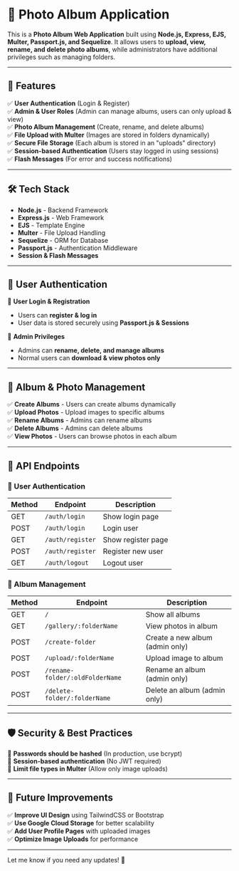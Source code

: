 # 📸 Photo Album Application  

This is a **Photo Album Web Application** built using **Node.js, Express, EJS, Multer, Passport.js, and Sequelize**. It allows users to **upload, view, rename, and delete photo albums**, while administrators have additional privileges such as managing folders.  

---

## 🚀 Features  

✅ **User Authentication** (Login & Register)  
✅ **Admin & User Roles** (Admin can manage albums, users can only upload & view)  
✅ **Photo Album Management** (Create, rename, and delete albums)  
✅ **File Upload with Multer** (Images are stored in folders dynamically)  
✅ **Secure File Storage** (Each album is stored in an "uploads" directory)  
✅ **Session-based Authentication** (Users stay logged in using sessions)  
✅ **Flash Messages** (For error and success notifications)  

---

## 🛠 Tech Stack  

- **Node.js** - Backend Framework  
- **Express.js** - Web Framework  
- **EJS** - Template Engine  
- **Multer** - File Upload Handling  
- **Sequelize** - ORM for Database  
- **Passport.js** - Authentication Middleware  
- **Session & Flash Messages**  

---

## 🔐 User Authentication  

🔹 **User Login & Registration**  
- Users can **register & log in**  
- User data is stored securely using **Passport.js & Sessions**  

🔹 **Admin Privileges**  
- Admins can **rename, delete, and manage albums**  
- Normal users can **download & view photos only**  

---

## 📂 Album & Photo Management  

✅ **Create Albums** - Users can create albums dynamically  
✅ **Upload Photos** - Upload images to specific albums  
✅ **Rename Albums** - Admins can rename albums  
✅ **Delete Albums** - Admins can delete albums  
✅ **View Photos** - Users can browse photos in each album  

---

## 🎯 API Endpoints  

### 🔹 User Authentication  
| Method | Endpoint | Description |
|--------|----------|-------------|
| GET | `/auth/login` | Show login page |
| POST | `/auth/login` | Login user |
| GET | `/auth/register` | Show register page |
| POST | `/auth/register` | Register new user |
| GET | `/auth/logout` | Logout user |

### 🔹 Album Management  
| Method | Endpoint | Description |
|--------|----------|-------------|
| GET | `/` | Show all albums |
| GET | `/gallery/:folderName` | View photos in album |
| POST | `/create-folder` | Create a new album (admin only) |
| POST | `/upload/:folderName` | Upload image to album |
| POST | `/rename-folder/:oldFolderName` | Rename an album (admin only) |
| POST | `/delete-folder/:folderName` | Delete an album (admin only) |

---

## 🛡 Security & Best Practices  

🔹 **Passwords should be hashed** (In production, use bcrypt)  
🔹 **Session-based authentication** (No JWT required)  
🔹 **Limit file types in Multer** (Allow only image uploads)  

---

## 🚀 Future Improvements  

✅ **Improve UI Design** using TailwindCSS or Bootstrap  
✅ **Use Google Cloud Storage** for better scalability  
✅ **Add User Profile Pages** with uploaded images  
✅ **Optimize Image Uploads** for performance  
  

---

Let me know if you need any updates! 🚀

